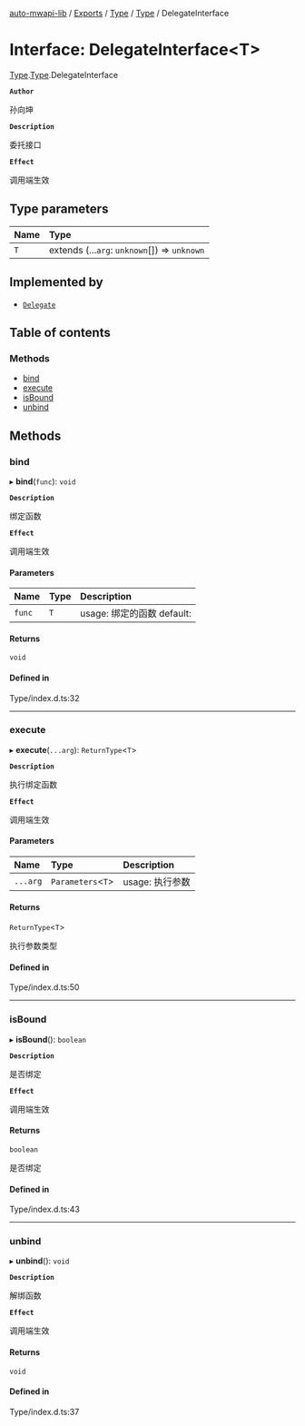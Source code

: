 [auto-mwapi-lib](../README.md) / [Exports](../modules.md) / [Type](../modules/Type.md) / [Type](../modules/Type.Type.md) / DelegateInterface

# Interface: DelegateInterface<T\>

[Type](../modules/Type.md).[Type](../modules/Type.Type.md).DelegateInterface

**`Author`**

孙向坤

**`Description`**

委托接口

**`Effect`**

调用端生效

## Type parameters

| Name | Type |
| :------ | :------ |
| `T` | extends (...`arg`: `unknown`[]) => `unknown` |

## Implemented by

- [`Delegate`](../classes/Type.Type.Delegate.md)

## Table of contents

### Methods

- [bind](Type.Type.DelegateInterface.md#bind)
- [execute](Type.Type.DelegateInterface.md#execute)
- [isBound](Type.Type.DelegateInterface.md#isbound)
- [unbind](Type.Type.DelegateInterface.md#unbind)

## Methods

### bind

▸ **bind**(`func`): `void`

**`Description`**

绑定函数

**`Effect`**

调用端生效

#### Parameters

| Name | Type | Description |
| :------ | :------ | :------ |
| `func` | `T` | usage: 绑定的函数 default: |

#### Returns

`void`

#### Defined in

Type/index.d.ts:32

___

### execute

▸ **execute**(`...arg`): `ReturnType`<`T`\>

**`Description`**

执行绑定函数

**`Effect`**

调用端生效

#### Parameters

| Name | Type | Description |
| :------ | :------ | :------ |
| `...arg` | `Parameters`<`T`\> | usage: 执行参数 |

#### Returns

`ReturnType`<`T`\>

执行参数类型

#### Defined in

Type/index.d.ts:50

___

### isBound

▸ **isBound**(): `boolean`

**`Description`**

是否绑定

**`Effect`**

调用端生效

#### Returns

`boolean`

是否绑定

#### Defined in

Type/index.d.ts:43

___

### unbind

▸ **unbind**(): `void`

**`Description`**

解绑函数

**`Effect`**

调用端生效

#### Returns

`void`

#### Defined in

Type/index.d.ts:37
